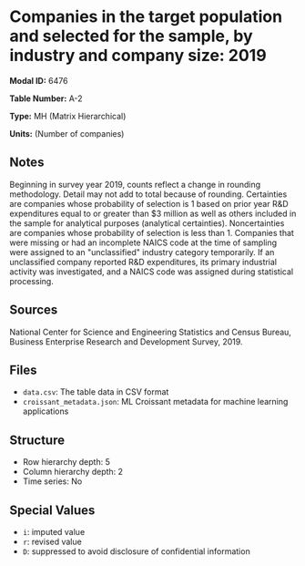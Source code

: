 # Companies in the target population and selected for the sample, by industry and company size: 2019

**Modal ID:** 6476

**Table Number:** A-2

**Type:** MH (Matrix Hierarchical)

**Units:** (Number of companies)

## Notes

Beginning in survey year 2019, counts reflect a change in rounding methodology. Detail may not add to total because of rounding. Certainties are companies whose probability of selection is 1 based on prior year R&D expenditures equal to or greater than $3 million as well as others included in the sample for analytical purposes (analytical certainties). Noncertainties are companies whose probability of selection is less than 1. Companies that were missing or had an incomplete NAICS code at the time of sampling were assigned to an "unclassified" industry category temporarily. If an unclassified company reported R&D expenditures, its primary industrial activity was investigated, and a NAICS code was assigned during statistical processing.

## Sources

National Center for Science and Engineering Statistics and Census Bureau, Business Enterprise Research and Development Survey, 2019.

## Files

- `data.csv`: The table data in CSV format
- `croissant_metadata.json`: ML Croissant metadata for machine learning applications

## Structure

- Row hierarchy depth: 5
- Column hierarchy depth: 2
- Time series: No

## Special Values

- `i`: imputed value
- `r`: revised value
- `D`: suppressed to avoid disclosure of confidential information
